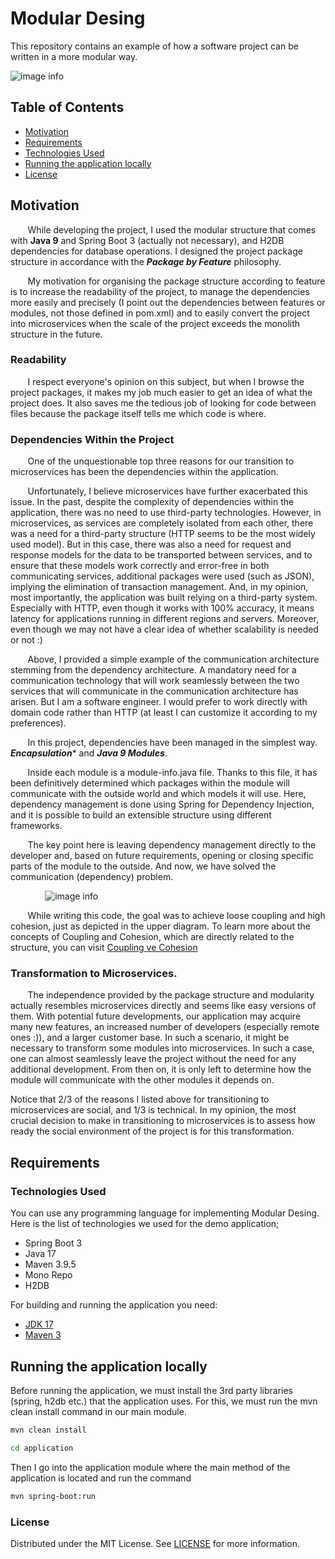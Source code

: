 
# Modular Desing
This repository contains an example of how a software project can be written in a more modular way. 
&nbsp;&nbsp;&nbsp;&nbsp;&nbsp;&nbsp;

![image info](https://miro.medium.com/v2/resize:fit:720/format:webp/1*CAotacFcEKIO7aY97tcb5Q.png) 

## Table of Contents
* [Motivation](#Motivation)
* [Requirements](#Requirements)
* [Technologies Used](#Technologies-Used)
* [Running the application locally](#Running-the-application-locally)
* [License](#License)

## Motivation
&nbsp;&nbsp;&nbsp;&nbsp;&nbsp;&nbsp;
While developing the project, I used the modular structure that comes with **Java 9** and Spring Boot 3 (actually not necessary), and H2DB dependencies for database operations. I designed the project package structure in accordance with the ***Package by Feature*** philosophy.

&nbsp;&nbsp;&nbsp;&nbsp;&nbsp;&nbsp;
My motivation for organising the package structure according to feature is to increase the readability of the project, to manage the dependencies more easily and precisely (I point out the dependencies between features or modules, not those defined in pom.xml) and to easily convert the project into microservices when the scale of the project exceeds the monolith structure in the future. 

### Readability
&nbsp;&nbsp;&nbsp;&nbsp;&nbsp;&nbsp;
I respect everyone's opinion on this subject, but when I browse the project packages, it makes my job much easier to get an idea of what the project does. It also saves me the tedious job of looking for code between files because the package itself tells me which code is where.

### Dependencies Within the Project
&nbsp;&nbsp;&nbsp;&nbsp;&nbsp;&nbsp;
One of the unquestionable top three reasons for our transition to microservices has been the dependencies within the application. 

&nbsp;&nbsp;&nbsp;&nbsp;&nbsp;&nbsp;
Unfortunately, I believe microservices have further exacerbated this issue. In the past, despite the complexity of dependencies within the application, there was no need to use third-party technologies. However, in microservices, as services are completely isolated from each other, there was a need for a third-party structure (HTTP seems to be the most widely used model). But in this case, there was also a need for request and response models for the data to be transported between services, and to ensure that these models work correctly and error-free in both communicating services, additional packages were used (such as JSON), implying the elimination of transaction management. And, in my opinion, most importantly, the application was built relying on a third-party system. Especially with HTTP, even though it works with 100% accuracy, it means latency for applications running in different regions and servers. Moreover, even though we may not have a clear idea of whether scalability is needed or not :)

&nbsp;&nbsp;&nbsp;&nbsp;&nbsp;&nbsp;
Above, I provided a simple example of the communication architecture stemming from the dependency architecture. A mandatory need for a communication technology that will work seamlessly between the two services that will communicate in the communication architecture has arisen. But I am a software engineer. I would prefer to work directly with domain code rather than HTTP (at least I can customize it according to my preferences).

&nbsp;&nbsp;&nbsp;&nbsp;&nbsp;&nbsp;
In this project, dependencies have been managed in the simplest way. ***Encapsulation**** and ***Java 9 Modules***.

&nbsp;&nbsp;&nbsp;&nbsp;&nbsp;&nbsp;
Inside each module is a module-info.java file. Thanks to this file, it has been definitively determined which packages within the module will communicate with the outside world and which models it will use. Here, dependency management is done using Spring for Dependency Injection, and it is possible to build an extensible structure using different frameworks.

&nbsp;&nbsp;&nbsp;&nbsp;&nbsp;&nbsp;
The key point here is leaving dependency management directly to the developer and, based on future requirements, opening or closing specific parts of the module to the outside. And now, we have solved the communication (dependency) problem.

&nbsp;&nbsp;&nbsp;&nbsp;&nbsp;&nbsp;
&nbsp;&nbsp;&nbsp;&nbsp;&nbsp;&nbsp;
![image info](https://miro.medium.com/v2/resize:fit:720/format:webp/1*1Gp2CkZKaj_myY9srSWaiQ.jpeg)

&nbsp;&nbsp;&nbsp;&nbsp;&nbsp;&nbsp;
While writing this code, the goal was to achieve loose coupling and high cohesion, just as depicted in the upper diagram. To learn more about the concepts of Coupling and Cohesion, which are directly related to the structure, you can visit [Coupling ve Cohesion](https://medium.com/clarityhub/low-coupling-high-cohesion-3610e35ac4a6)

### Transformation to Microservices.

&nbsp;&nbsp;&nbsp;&nbsp;&nbsp;&nbsp;
The independence provided by the package structure and modularity actually resembles microservices directly and seems like easy versions of them. With potential future developments, our application may acquire many new features, an increased number of developers (especially remote ones :)), and a larger customer base. In such a scenario, it might be necessary to transform some modules into microservices. In such a case, one can almost seamlessly leave the project without the need for any additional development. From then on, it is only left to determine how the module will communicate with the other modules it depends on.

Notice that 2/3 of the reasons I listed above for transitioning to microservices are social, and 1/3 is technical. In my opinion, the most crucial decision to make in transitioning to microservices is to assess how ready the social environment of the project is for this transformation.


## Requirements

### Technologies Used

You can use any programming language for implementing Modular Desing. Here is the list of technologies we used for the demo application;

* Spring Boot 3
* Java 17
* Maven 3.9.5
* Mono Repo
* H2DB

For building and running the application you need:

- [JDK 17](https://www.oracle.com/java/technologies/javase/jdk17-archive-downloads.html)
- [Maven 3](https://maven.apache.org)

## Running the application locally

Before running the application, we must install the 3rd party libraries (spring, h2db etc.) that the application uses. For this, we must run the mvn clean install command in our main module.

```bash
mvn clean install
```

```bash 
cd application
```
Then I go into the application module where the main method of the application is located and run the command 

 ```bash 
 mvn spring-boot:run
```


### License

Distributed under the MIT License. See [LICENSE](LICENSE.txt) for more information.
